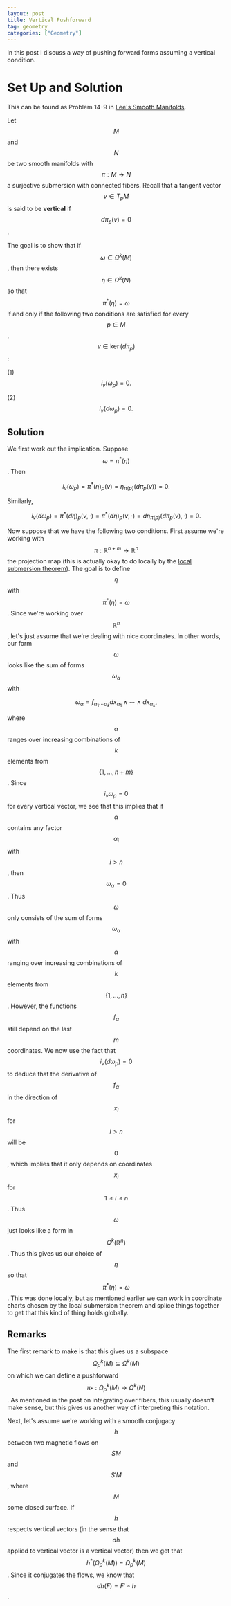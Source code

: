 ```yaml
---
layout: post
title: Vertical Pushforward
tag: geometry
categories: ["Geometry"]
---
```


In this post I discuss a way of pushing forward forms assuming a vertical condition.

# Set Up and Solution

This can be found as Problem 14-9 in [Lee's Smooth Manifolds](https://www.springer.com/gp/book/9781441999818).

Let $$M$$ and $$N$$ be two smooth manifolds with $$\pi : M \rightarrow N$$ a surjective submersion with connected fibers. Recall that a tangent vector $$v \in T_pM$$ is said to be **vertical** if $$d\pi_p(v) = 0$$.

The goal is to show that if $$\omega \in \Omega^k(M)$$, then there exists $$\eta \in \Omega^k(N)$$ so that $$\pi^*(\eta) = \omega$$ if and only if the following two conditions are satisfied for every $$p \in M$$, $$v \in \ker(d\pi_p)$$:

(1) $$i_v(\omega_p) = 0.$$

(2) $$i_v(d\omega_p) = 0.$$

## Solution

We first work out the implication. Suppose $$\omega = \pi^*(\eta)$$. Then

$$ i_v(\omega_p) = \pi^*(\eta)_p(v) = \eta_{\pi(p)}(d\pi_p(v)) = 0.$$

Similarly,

$$i_v(d\omega_p) = \pi^*(d\eta)_p(v, \cdot) = \pi^*(d\eta)_p(v, \cdot) = d\eta_{\pi(p)} (d\pi_p(v), \cdot) = 0.$$

Now suppose that we have the following two conditions. First assume we're working with $$\pi : \mathbb{R}^{n+m} \rightarrow \mathbb{R}^n$$ the projection map (this is actually okay to do locally by the [local submersion theorem](https://math.stackexchange.com/questions/1320102/local-submersion-theorem-differential-topology-of-guillemin-and-pollack)). The goal is to define $$\eta$$ with $$\pi^*(\eta) = \omega$$. Since we're working over $$\mathbb{R}^n$$, let's just assume that we're dealing with nice coordinates. In other words, our form $$\omega$$ looks like the sum of forms $$\omega_\alpha$$ with

$$\omega_\alpha = f_{\alpha_{1} \cdots \alpha_{k}} dx_{\alpha_{1}} \wedge \cdots \wedge dx_{\alpha_{k}},$$

where $$\alpha$$ ranges over increasing combinations of $$k$$ elements from $$\{1, \ldots, n+m\}$$. Since $$i_{v} \omega_p = 0$$ for every vertical vector, we see that this implies that if $$\alpha$$ contains any factor $$\alpha_i$$ with $$i > n$$, then $$\omega_\alpha = 0$$. Thus $$\omega$$ only consists of the sum of forms $$\omega_\alpha$$ with $$\alpha$$ ranging over increasing combinations of $$k$$ elements from $$\{1, \ldots, n\}$$. However, the functions $$f_\alpha$$ still depend on the last $$m$$ coordinates. We now use the fact that $$i_v(d\omega_p) = 0$$ to deduce that the derivative of $$f_\alpha$$ in the direction of $$x_i$$ for $$i > n$$ will be $$0$$, which implies that it only depends on coordinates $$x_i$$ for $$1 \leq i \leq n$$. Thus $$\omega$$ just looks like a form in $$\Omega^k(\mathbb{R}^n)$$. Thus this gives us our choice of $$\eta$$ so that $$\pi^*(\eta) = \omega$$. This was done locally, but as mentioned earlier we can work in coordinate charts chosen by the local submersion theorem and splice things together to get that this kind of thing holds globally.

## Remarks

The first remark to make is that this gives us a subspace $$\Omega_p^k(M) \subseteq \Omega^k(M)$$ on which we can define a pushforward $$\pi_* : \Omega_p^k(M) \rightarrow \Omega^k(N)$$. As mentioned in the post on integrating over fibers, this usually doesn't make sense, but this gives us another way of interpreting this notation.

Next, let's assume we're working with a smooth conjugacy $$h$$ between two magnetic flows on $$SM$$ and $$S'M$$, where $$M$$ some closed surface. If $$h$$ respects vertical vectors (in the sense that $$dh$$ applied to vertical vector is a vertical vector) then we get that $$h^*(\Omega_p^k(M)) = \Omega_p^k(M)$$. Since it conjugates the flows, we know that $$dh(F) = F' \circ h$$.
